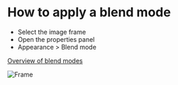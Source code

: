 # How to apply a blend mode

- Select the image frame
- Open the properties panel
- Appearance > Blend mode

[Overview of blend modes](/GraFx-Studio/concepts/blendmodes/)

![Frame](https://chilipublishdocs.imgix.net/GraFx_studio/blendmodes/applyblendmode.png)
